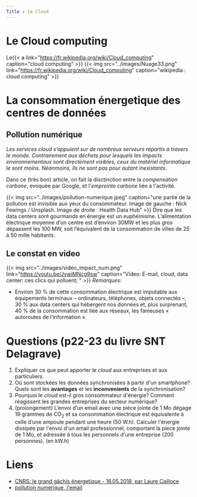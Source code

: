 ```yaml
---
Title : le Cloud
---
```


# Le Cloud computing
Le{{< a link="https://fr.wikipedia.org/wiki/Cloud_computing" caption="cloud computing" >}}
{{< img src="../images/Nuage33.png" link="https://fr.wikipedia.org/wiki/Cloud_computing" caption="wikipedia : cloud computing" >}}
# La consommation énergetique des centres de données
## Pollution numérique
*Les services cloud s’appuient sur de nombreux serveurs répartis à travers le monde. Contrairement aux déchets pour lesquels les impacts environnementaux sont directement visibles, ceux du matériel informatique le sont moins. Néanmoins, ils ne sont pas pour autant inexistants.* 




Dans ce (très bon) article, on fait la disctinction entre la *compensation carbone*, evoquée par Google, et l'*empreinte carbone* liée à l'activité.

{{< img src="../images/pollution-numerique.jpeg" caption="une partie de la pollution est invisible aux yeux du consommateur. Image de gauche : Nick Fewings / Unsplash. Image de droite : Health Data Hub" >}}
Dire que les data centers sont gourmands en énergie est un euphémisme. L’alimentation électrique moyenne d’un centre est d’environ 30MW et les plus gros dépassent les 100 MW, soit l’équivalent de la consommation de villes de 25 à 50 mille habitants.

## Le constat en video

{{< img src="../images/video_impact_num.png" link="https://youtu.be/JvwiMNcg9sw" caption="Video: E-mail, cloud, data center: ces clics qui polluent; " >}}
*Remarques:* 
* Environ 30 % de cette consommation électrique est imputable aux équipements terminaux – ordinateurs, téléphones, objets connectés –, 30 % aux data centers qui hébergent nos données et, plus surprenant, 40 % de la consommation est liée aux réseaux, les fameuses « autoroutes de l‘information ».

# Questions (p22-23 du livre SNT Delagrave)
1. Expliquer ce que peut apporter le *cloud* aux entreprises et aux particuliers.
2. Où sont stockées les données synchronisées à partir d'un smartphone? Quels sont les **avantages** et les **inconvenients** de la synchronisation?
3. Pourquoi le *cloud* est-il gros consommateur d'énergie? Comment réagissent les grandes entreprises du secteur numérique?
4. (prolongement) L’envoi d’un email avec une pièce jointe de 1 Mo dégage 19 grammes de CO<sub>2</sub> et sa consommation électrique est équivalente à celle d’une ampoule pendant une heure (50 W.h). Calculer l'énergie dissipée par l'envoi d'un email professionnel, comportant la piece jointe de 1 Mo, et adressée à tous les personnels d'une entreprise (200 personnes). (en kW.h)


# Liens
* [CNRS: le grand gâchis énergetique - 16.05.2018, par Laure Cailloce](https://lejournal.cnrs.fr/articles/numerique-le-grand-gachis-energetique)
* [pollution numerique, l'email](https://www.fournisseur-energie.com/internet-plus-gros-pollueur-de-planete/)


